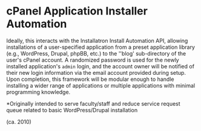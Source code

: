 cPanel Application Installer Automation
=========

Ideally, this interacts with the Installatron Install Automation API, allowing installations of a user-specified application from a preset application library (e.g., WordPress, Drupal, phpBB, etc.) to the ''blog' sub-directory of the user's cPanel account. A randomized password is used for the newly installed application's `admin` login, and the account owner will be notified of their new login information via the email account provided during setup. Upon completion, this framework will be modular enough to handle installing a wider range of applications or multiple applications with minimal programming knowledge.



*Originally intended to serve faculty/staff and reduce service request queue related to basic WordPress/Drupal installation

(ca. 2010)